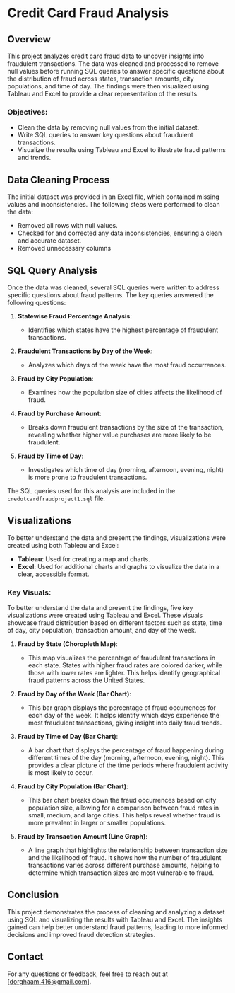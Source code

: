 # Credit Card Fraud Analysis

## Overview
This project analyzes credit card fraud data to uncover insights into fraudulent transactions. The data was cleaned and processed to remove null values before running SQL queries to answer specific questions about the distribution of fraud across states, transaction amounts, city populations, and time of day. The findings were then visualized using Tableau and Excel to provide a clear representation of the results.

### Objectives:
- Clean the data by removing null values from the initial dataset.
- Write SQL queries to answer key questions about fraudulent transactions.
- Visualize the results using Tableau and Excel to illustrate fraud patterns and trends.

## Data Cleaning Process
The initial dataset was provided in an Excel file, which contained missing values and inconsistencies. The following steps were performed to clean the data:
- Removed all rows with null values.
- Checked for and corrected any data inconsistencies, ensuring a clean and accurate dataset.
- Removed unnecessary columns

## SQL Query Analysis
Once the data was cleaned, several SQL queries were written to address specific questions about fraud patterns. The key queries answered the following questions:

1. **Statewise Fraud Percentage Analysis**:
   - Identifies which states have the highest percentage of fraudulent transactions.
   
2. **Fraudulent Transactions by Day of the Week**:
   - Analyzes which days of the week have the most fraud occurrences.

3. **Fraud by City Population**:
   - Examines how the population size of cities affects the likelihood of fraud.

4. **Fraud by Purchase Amount**:
   - Breaks down fraudulent transactions by the size of the transaction, revealing whether higher value purchases are more likely to be fraudulent.

5. **Fraud by Time of Day**:
   - Investigates which time of day (morning, afternoon, evening, night) is more prone to fraudulent transactions.

The SQL queries used for this analysis are included in the `credotcardfraudproject1.sql` file.

## Visualizations
To better understand the data and present the findings, visualizations were created using both Tableau and Excel:
- **Tableau**: Used for creating a map and charts.
- **Excel**: Used for additional charts and graphs to visualize the data in a clear, accessible format.

### Key Visuals:
To better understand the data and present the findings, five key visualizations were created using Tableau and Excel. These visuals showcase fraud distribution based on different factors such as state, time of day, city population, transaction amount, and day of the week.

1. **Fraud by State (Choropleth Map)**:
   - This map visualizes the percentage of fraudulent transactions in each state. States with higher fraud rates are colored darker, while those with lower rates are lighter. This helps identify geographical fraud patterns across the United States.

2. **Fraud by Day of the Week (Bar Chart)**:
   - This bar graph displays the percentage of fraud occurrences for each day of the week. It helps identify which days experience the most fraudulent transactions, giving insight into daily fraud trends.

3. **Fraud by Time of Day (Bar Chart)**:
   - A bar chart that displays the percentage of fraud happening during different times of the day (morning, afternoon, evening, night). This provides a clear picture of the time periods where fraudulent activity is most likely to occur.

4. **Fraud by City Population (Bar Chart)**:
   - This bar chart breaks down the fraud occurrences based on city population size, allowing for a comparison between fraud rates in small, medium, and large cities. This helps reveal whether fraud is more prevalent in larger or smaller populations.

5. **Fraud by Transaction Amount (Line Graph)**:
   - A line graph that highlights the relationship between transaction size and the likelihood of fraud. It shows how the number of fraudulent transactions varies across different purchase amounts, helping to determine which transaction sizes are most vulnerable to fraud.

## Conclusion
This project demonstrates the process of cleaning and analyzing a dataset using SQL and visualizing the results with Tableau and Excel. The insights gained can help better understand fraud patterns, leading to more informed decisions and improved fraud detection strategies.

## Contact
For any questions or feedback, feel free to reach out at [dorghaam.416@gmail.com].
